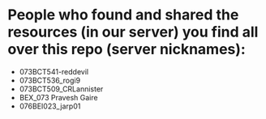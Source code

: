 # People who found and shared the resources (in our server) you find all over this repo (server nicknames):
* 073BCT541-reddevil
* 073BCT536_rogi9
* 073BCT509_CRLannister
* BEX_073 Pravesh Gaire
* 076BEI023_jarp01
